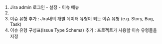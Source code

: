 1. Jira admin 로그인 - 설정 - 이슈 메뉴
2. 
3. 이슈 유형 추가 : Jira내의 개별 데이터 유형이 되는 이슈 유형 (e.g. Story, Bug, Task)
4. 이슈 유형 구성표(Issue Type Schema) 추가 : 프로젝트가 사용할 이슈 유형들을 지정